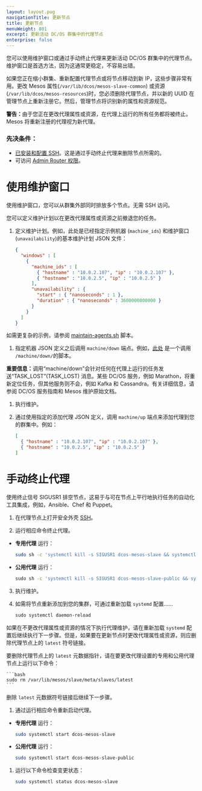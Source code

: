 ```yaml
---
layout: layout.pug
navigationTitle: 更新节点
title: 更新节点
menuWeight: 801
excerpt: 更新活动 DC/OS 群集中的代理节点
enterprise: false
---
```


您可以使用维护窗口或通过手动终止代理来更新活动 DC/OS 群集中的代理节点。维护窗口是首选方法，因为这通常更稳定，不容易出错。

如果您正在缩小群集、重新配置代理节点或将节点移动到新 IP，这些步骤非常有用。更改 Mesos 属性(`⁠⁠⁠⁠/var/lib/dcos/mesos-slave-common`⁠⁠⁠⁠) 或资源(⁠⁠⁠⁠`/var/lib/dcos/mesos-resources`⁠⁠⁠⁠)时，您必须删除代理节点，并以新的 UUID 在管理节点上重新注册它。然后，管理节点将识别新的属性和资源规范。

<p class="message--warning"><strong>警告：</strong>⁠⁠⁠由于您正在更改代理属性或资源，在代理上运行的所有任务都将被终止。Mesos 将重新注册的代理视为新代理。</p>

### 先决条件：

* [已安装和配置 SSH](/cn/1.12/administering-clusters/sshcluster/)。这是通过手动终止代理来删除节点所需的。
* 可访问 [Admin Router 权限](/cn/1.12/overview/architecture/components/#admin-router)。

# 使用维护窗口
使用维护窗口，您可以从群集外部同时排放多个节点。无需 SSH 访问。

您可以定义维护计划以在更改代理属性或资源之前撤退您的任务。

1. 定义维护计划。例如，此处是已经指定示例机器 (`machine_ids`) 和维护窗口(`unavailability`)的基本维护计划 JSON 文件：

    ```json
    {
      "windows" : [
        {
          "machine_ids" : [
            { "hostname" : "10.0.2.107", "ip" : "10.0.2.107" },
            { "hostname" : "10.0.2.5", "ip" : "10.0.2.5" }
          ],
          "unavailability" : {
            "start" : { "nanoseconds" : 1 },
            "duration" : { "nanoseconds" : 3600000000000 }
          }
        }
      ]
    }
    ```

 如需更复杂的示例，请参阅 [maintain-agents.sh](https://github.com/vishnu2kmohan/dcos-toolbox/blob/master/mesos/maintain-agents.sh) 脚本。

1. 指定机器 JSON 定义之后调用 `⁠⁠⁠⁠machine/down` 端点。例如，[此处](https://github.com/vishnu2kmohan/dcos-toolbox/blob/master/mesos/down-agents.sh) 是一个调用 `/machine/down/`的脚本。

 <p class="message--important"><strong>重要信息：</strong>调用“machine/down”会针对任何在代理上运行的任务发送“TASK_LOST”(TASK_LOST) 消息。某些 DC/OS 服务，例如 Marathon，将重新定位任务，但其他服务则不会，例如 Kafka 和 Cassandra。有关详细信息，请参阅 DC/OS 服务指南和 Mesos 维护原始文档。</p>

1. 执行维护。
1. 通过使用指定的添加代理 JSON 定义，调用 `⁠⁠⁠⁠machine/up` 端点来添加代理到您的群集中。例如：

    ```json
    [
      { "hostname" : "10.0.2.107", "ip" : "10.0.2.107" },
      { "hostname" : "10.0.2.5", "ip" : "10.0.2.5" }
    ]
    ```

# 手动终止代理
使用终止信号 SIGUSR1 排空节点，这易于与可在节点上平行地执行任务的自动化工具集成，例如，Ansible、Chef 和 Puppet。

1. 在代理节点上打开安全外壳 [SSH](/cn/1.12/administering-clusters/sshcluster/)。

1. 运行相应命令终止代理。
 -  **专用代理** 运行：

      ```bash
      sudo sh -c 'systemctl kill -s SIGUSR1 dcos-mesos-slave && systemctl stop dcos-mesos-slave'
      ```

 -  **公用代理** 运行：

      ```bash
      ⁠⁠⁠⁠sudo sh -c 'systemctl kill -s SIGUSR1 dcos-mesos-slave-public && systemctl stop dcos-mesos-slave-public'
      ```

3. 执行维护。

4. 如需将节点重新添加到您的集群，可通过重新加载 `systemd` 配置……

    ```bash
    ﻿⁠⁠sudo systemctl daemon-reload
    ```
 如果在不更改代理属性或资源的情况下执行代理维护，请在重新加载 `systemd` 配置后继续执行下一步骤。但是，如果要在更新节点时更改代理属性或资源，则应删除代理节点上的 `latest` 符号链接。

 要删除代理节点上的 `latest` 元数据指针，请在要更改代理设置的专用和公用代理节点上运行以下命令：

    ```bash
    ⁠⁠⁠⁠sudo rm /var/lib/mesos/slave/meta/slaves/latest
    ```

 删除 `latest` 元数据符号链接后继续下一步骤。

1. 通过运行相应命令重新启动代理。

 -  **专用代理** 运行：

      ```bash
      sudo systemctl start dcos-mesos-slave
      ```

 -  **公用代理** 运行：

      ```bash
      sudo systemctl start dcos-mesos-slave-public
      ```

1. 运行以下命令检查变更状态：

    ```bash
    sudo systemctl status dcos-mesos-slave
    ```
